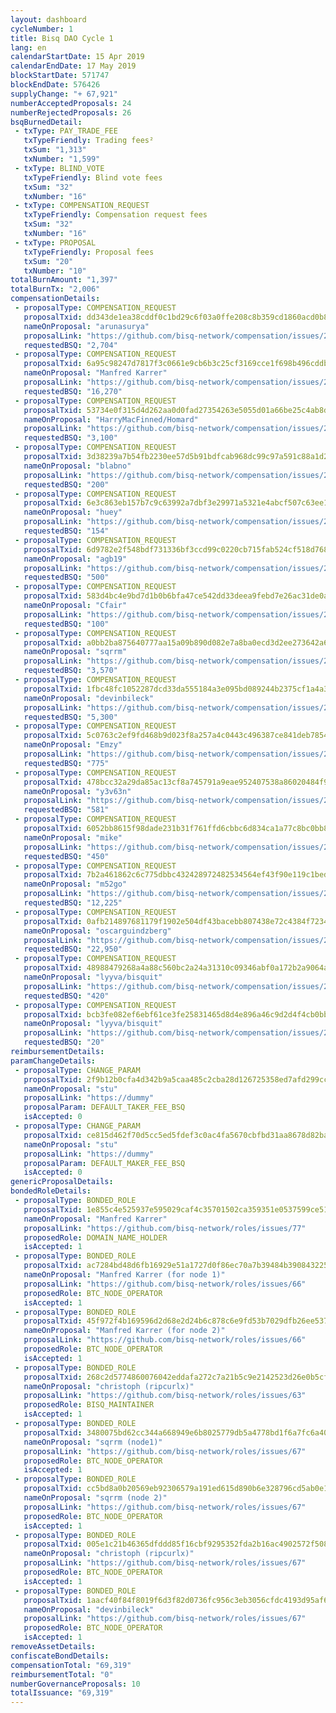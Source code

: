 ```yaml
---
layout: dashboard
cycleNumber: 1
title: Bisq DAO Cycle 1
lang: en
calendarStartDate: 15 Apr 2019
calendarEndDate: 17 May 2019
blockStartDate: 571747
blockEndDate: 576426
supplyChange: "+ 67,921"
numberAcceptedProposals: 24
numberRejectedProposals: 26
bsqBurnedDetail:
 - txType: PAY_TRADE_FEE
   txTypeFriendly: Trading fees²
   txSum: "1,313"
   txNumber: "1,599"
 - txType: BLIND_VOTE
   txTypeFriendly: Blind vote fees
   txSum: "32"
   txNumber: "16"
 - txType: COMPENSATION_REQUEST
   txTypeFriendly: Compensation request fees
   txSum: "32"
   txNumber: "16"
 - txType: PROPOSAL
   txTypeFriendly: Proposal fees
   txSum: "20"
   txNumber: "10"
totalBurnAmount: "1,397"
totalBurnTx: "2,006"
compensationDetails: 
 - proposalType: COMPENSATION_REQUEST
   proposalTxid: dd343de1ea38cddf0c1bd29c6f03a0ffe208c8b359cd1860acd0b8390c3bc598
   nameOnProposal: "arunasurya"
   proposalLink: "https://github.com/bisq-network/compensation/issues/267"
   requestedBSQ: "2,704"
 - proposalType: COMPENSATION_REQUEST
   proposalTxid: 6a95c98247d7817f3c0661e9cb6b3c25cf3169cce1f698b496cddb224e61d1a4
   nameOnProposal: "Manfred Karrer"
   proposalLink: "https://github.com/bisq-network/compensation/issues/271"
   requestedBSQ: "16,270"
 - proposalType: COMPENSATION_REQUEST
   proposalTxid: 53734e0f315d4d262aa0d0fad27354263e5055d01a66be25c4ab8d9c57a044bc
   nameOnProposal: "HarryMacFinned/Homard"
   proposalLink: "https://github.com/bisq-network/compensation/issues/273"
   requestedBSQ: "3,100"
 - proposalType: COMPENSATION_REQUEST
   proposalTxid: 3d38239a7b54fb2230ee57d5b91bdfcab968dc99c97a591c88a1d2b8d254a2c3
   nameOnProposal: "blabno"
   proposalLink: "https://github.com/bisq-network/compensation/issues/274"
   requestedBSQ: "200"
 - proposalType: COMPENSATION_REQUEST
   proposalTxid: 6e3c863eb157b7c9c63992a7dbf3e29971a5321e4abcf507c63ee1a1c2f1f8f8
   nameOnProposal: "huey"
   proposalLink: "https://github.com/bisq-network/compensation/issues/272"
   requestedBSQ: "154"
 - proposalType: COMPENSATION_REQUEST
   proposalTxid: 6d9782e2f548bdf731336bf3ccd99c0220cb715fab524cf518d768d97d27d97f
   nameOnProposal: "agb19"
   proposalLink: "https://github.com/bisq-network/compensation/issues/265"
   requestedBSQ: "500"
 - proposalType: COMPENSATION_REQUEST
   proposalTxid: 583d4bc4e9bd7d1b0b6bfa47ce542dd33deea9febd7e26ac31de0ad18b39e9fb
   nameOnProposal: "Cfair"
   proposalLink: "https://github.com/bisq-network/compensation/issues/280"
   requestedBSQ: "100"
 - proposalType: COMPENSATION_REQUEST
   proposalTxid: a0bb2ba875640777aa15a09b890d082e7a8ba0ecd3d2ee273642a68078925fc7
   nameOnProposal: "sqrrm"
   proposalLink: "https://github.com/bisq-network/compensation/issues/282"
   requestedBSQ: "3,570"
 - proposalType: COMPENSATION_REQUEST
   proposalTxid: 1fbc48fc1052287dcd33da555184a3e095bd089244b2375cf1a4a3afe67c2367
   nameOnProposal: "devinbileck"
   proposalLink: "https://github.com/bisq-network/compensation/issues/270"
   requestedBSQ: "5,300"
 - proposalType: COMPENSATION_REQUEST
   proposalTxid: 5c0763c2ef9fd468b9d023f8a257a4c0443c496387ce841deb78549671af08ea
   nameOnProposal: "Emzy"
   proposalLink: "https://github.com/bisq-network/compensation/issues/279"
   requestedBSQ: "775"
 - proposalType: COMPENSATION_REQUEST
   proposalTxid: 478bcc32a29da85ac13cf8a745791a9eae952407538a86020484f9d6fe0d2cd3
   nameOnProposal: "y3v63n"
   proposalLink: "https://github.com/bisq-network/compensation/issues/268"
   requestedBSQ: "581"
 - proposalType: COMPENSATION_REQUEST
   proposalTxid: 6052bb8615f98dade231b31f761ffd6cbbc6d834ca1a77c8bc0bb8ba3b454f55
   nameOnProposal: "mike"
   proposalLink: "https://github.com/bisq-network/compensation/issues/281"
   requestedBSQ: "450"
 - proposalType: COMPENSATION_REQUEST
   proposalTxid: 7b2a461862c6c775dbbc432428972482534564ef43f90e119c1bedca7279d440
   nameOnProposal: "m52go"
   proposalLink: "https://github.com/bisq-network/compensation/issues/277"
   requestedBSQ: "12,225"
 - proposalType: COMPENSATION_REQUEST
   proposalTxid: 0afb214897681179f1902e504df43bacebb807438e72c4384f72349a1bf4ecd7
   nameOnProposal: "oscarguindzberg"
   proposalLink: "https://github.com/bisq-network/compensation/issues/283"
   requestedBSQ: "22,950"
 - proposalType: COMPENSATION_REQUEST
   proposalTxid: 48988479268a4a88c560bc2a24a31310c09346abf0a172b2a9064a9545bf00d6
   nameOnProposal: "lyyva/bisquit"
   proposalLink: "https://github.com/bisq-network/compensation/issues/278"
   requestedBSQ: "420"
 - proposalType: COMPENSATION_REQUEST
   proposalTxid: bcb3fe082ef6ebf61ce3fe25831465d8d4e896a46c9d2d4f4cb0bbb9d3d7407c
   nameOnProposal: "lyyva/bisquit"
   proposalLink: "https://github.com/bisq-network/compensation/issues/284"
   requestedBSQ: "20"
reimbursementDetails: 
paramChangeDetails: 
 - proposalType: CHANGE_PARAM
   proposalTxid: 2f9b12b0cfa4d342b9a5caa485c2cba28d126725358ed7afd299ccc9a3adc97f
   nameOnProposal: "stu"
   proposalLink: "https://dummy"
   proposalParam: DEFAULT_TAKER_FEE_BSQ
   isAccepted: 0
 - proposalType: CHANGE_PARAM
   proposalTxid: ce815d462f70d5cc5ed5fdef3c0ac4fa5670cbfbd31aa8678d82bab3f3cb384d
   nameOnProposal: "stu"
   proposalLink: "https://dummy"
   proposalParam: DEFAULT_MAKER_FEE_BSQ
   isAccepted: 0
genericProposalDetails: 
bondedRoleDetails: 
 - proposalType: BONDED_ROLE
   proposalTxid: 1e855c4e525937e595029caf4c35701502ca359351e0537599ce517f953c6fce
   nameOnProposal: "Manfred Karrer"
   proposalLink: "https://github.com/bisq-network/roles/issues/77"
   proposedRole: DOMAIN_NAME_HOLDER
   isAccepted: 1
 - proposalType: BONDED_ROLE
   proposalTxid: ac7284bd48d6fb16929e51a1727d0f86ec70a7b39484b3908432257913352ed7
   nameOnProposal: "Manfred Karrer (for node 1)"
   proposalLink: "https://github.com/bisq-network/roles/issues/66"
   proposedRole: BTC_NODE_OPERATOR
   isAccepted: 1
 - proposalType: BONDED_ROLE
   proposalTxid: 45f972f4b169596d2d68e2d24b6c878c6e9fd53b7029dfb26ee5372d130b2c58
   nameOnProposal: "Manfred Karrer (for node 2)"
   proposalLink: "https://github.com/bisq-network/roles/issues/66"
   proposedRole: BTC_NODE_OPERATOR
   isAccepted: 1
 - proposalType: BONDED_ROLE
   proposalTxid: 268c2d5774860076042eddafa272c7a21b5c9e2142523d26e0b5cfbe2920c550
   nameOnProposal: "christoph (ripcurlx)"
   proposalLink: "https://github.com/bisq-network/roles/issues/63"
   proposedRole: BISQ_MAINTAINER
   isAccepted: 1
 - proposalType: BONDED_ROLE
   proposalTxid: 3480075bd62cc344a668949e6b8025779db5a4778bd1f6a7fc6a404eb38a3f3d
   nameOnProposal: "sqrrm (node1)"
   proposalLink: "https://github.com/bisq-network/roles/issues/67"
   proposedRole: BTC_NODE_OPERATOR
   isAccepted: 1
 - proposalType: BONDED_ROLE
   proposalTxid: cc5bd8a0b20569eb92306579a191ed615d890b6e328796cd5ab0e19416c8527e
   nameOnProposal: "sqrrm (node 2)"
   proposalLink: "https://github.com/bisq-network/roles/issues/67"
   proposedRole: BTC_NODE_OPERATOR
   isAccepted: 1
 - proposalType: BONDED_ROLE
   proposalTxid: 005e1c21b46365dfddd85f16cbf9295352fda2b16ac4902572f50805fb3c1661
   nameOnProposal: "christoph (ripcurlx)"
   proposalLink: "https://github.com/bisq-network/roles/issues/67"
   proposedRole: BTC_NODE_OPERATOR
   isAccepted: 1
 - proposalType: BONDED_ROLE
   proposalTxid: 1aacf40f84f8019f6d3f82d0736fc956c3eb3056cfdc4193d95af698b35dc2a9
   nameOnProposal: "devinbileck"
   proposalLink: "https://github.com/bisq-network/roles/issues/67"
   proposedRole: BTC_NODE_OPERATOR
   isAccepted: 1
removeAssetDetails: 
confiscateBondDetails: 
compensationTotal: "69,319"
reimbursementTotal: "0"
numberGovernanceProposals: 10
totalIssuance: "69,319"
---
```

